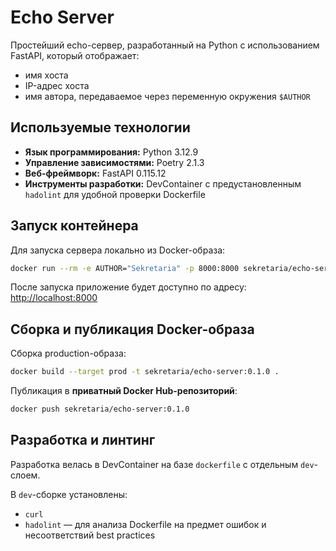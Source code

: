 # Echo Server

Простейший echo-сервер, разработанный на Python с использованием FastAPI, который отображает:

* имя хоста
* IP-адрес хоста
* имя автора, передаваемое через переменную окружения `$AUTHOR`

## Используемые технологии

* **Язык программирования:** Python 3.12.9
* **Управление зависимостями:** Poetry 2.1.3
* **Веб-фреймворк:** FastAPI 0.115.12
* **Инструменты разработки:** DevContainer с предустановленным `hadolint` для удобной проверки Dockerfile

## Запуск контейнера

Для запуска сервера локально из Docker-образа:

```bash
docker run --rm -e AUTHOR="Sekretaria" -p 8000:8000 sekretaria/echo-server:0.1.0
```

После запуска приложение будет доступно по адресу:
[http://localhost:8000](http://localhost:8000)

## Сборка и публикация Docker-образа

Сборка production-образа:

```bash
docker build --target prod -t sekretaria/echo-server:0.1.0 .
```

Публикация в **приватный Docker Hub-репозиторий**:

```bash
docker push sekretaria/echo-server:0.1.0
```

## Разработка и линтинг

Разработка велась в DevContainer на базе `dockerfile` с отдельным `dev`-слоем.

В `dev`-сборке установлены:

* `curl`
* `hadolint` — для анализа Dockerfile на предмет ошибок и несоответствий best practices